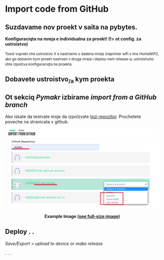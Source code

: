 # Import code from GitHub

## Suzdavame nov proekt v saita na pybytes.

**Konfiguraciqta na mreja e individualna za proekt! (!= ot config. za ustroistvo)**

<small>Toest vupreki che ustroistvo X e nastroeno s dadena mreja (naprimer wifi s ime HomeWIFI), ako go dobavim kym proekt nastroen s druga mreja i deploy-nem release-a, ustroistvoto shte izpolzva konfiguraciqta na proekta.</small>



## Dobavete ustroistvo<sub>/a</sub> kym proekta



## Ot sekciq _Pymakr_ izbirame _import from a GitHub branch_ 

Ako iskate da testvate moje da izpolzvate [tozi repozitor](https://github.com/46265z/IoT-dev-setup). Prochetete poveche na stranicata v github.

**<p style="text-align: center;"> ![import-from-vcs.png](img/import-from-vcs.png) </p>** **<p style="text-align: center;"> Example Image (<a href="../img/import-from-vcs.png">see full-size image</a>) </p>**



## Deploy . . 

_Save/Export_ > _upload to device_ or _make release_

. . .